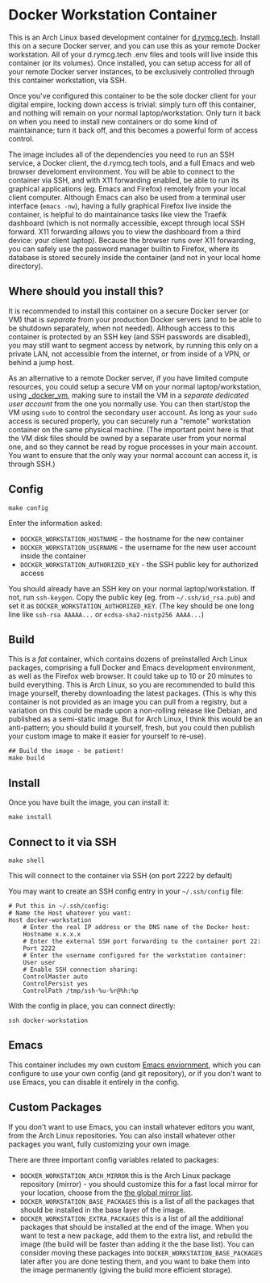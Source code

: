 # Docker Workstation Container

This is an Arch Linux based development container for
[d.rymcg.tech](d.rymcg.tech). Install this on a secure Docker server,
and you can use this as your remote Docker workstation. All of your
d.rymcg.tech .env files and tools will live inside this container (or
its volumes). Once installed, you can setup access for all of your
remote Docker server instances, to be exclusively controlled through
this container workstation, via SSH.

Once you've configured this container to be the sole docker client for
your digital empire, locking down access is trivial: simply turn off
this container, and nothing will remain on your normal
laptop/workstation. Only turn it back on when you need to install new
containers or do some kind of maintainance; turn it back off, and this
becomes a powerful form of access control.

The image includes all of the dependencies you need to run an SSH
service, a Docker client, the d.rymcg.tech tools, and a full Emacs and
web browser develoment environment. You will be able to connect to the
container via SSH, and with X11 forwarding enabled, be able to run its
graphical applications (eg. Emacs and Firefox) remotely from your
local client computer. Although Emacs can also be used from a terminal
user interface (`emacs -nw`), having a fully graphical Firefox live
inside the container, is helpful to do maintainance tasks like view
the Traefik dashboard (which is not normally accessible, except
through local SSH forward. X11 forwarding allows you to view the
dashboard from a third device: your client laptop). Because the
browser runs over X11 forwarding, you can safely use the password
manager builtin to Firefox, where its database is stored securely
inside the container (and not in your local home directory).

## Where should you install this?

It is recommended to install this container on a secure Docker server
(or VM) that is *separate* from your production Docker servers (and to
be able to be shutdown separately, when not needed). Although access
to this container is protected by an SSH key (and SSH passwords are
disabled), you may still want to segment access by network, by running
this only on a private LAN, not accessible from the internet, or from
inside of a VPN, or behind a jump host.

As an alternative to a remote Docker server, if you have limited
compute resources, you could setup a secure VM on your normal
laptop/workstation, using
[_docker_vm](https://github.com/EnigmaCurry/d.rymcg.tech/tree/master/_docker_vm#localhost-docker-on-kvm-virtual-machine),
making sure to install the VM in a *separate dedicated user account*
from the one you normally use. You can then start/stop the VM using
`sudo` to control the secondary user account. As long as your `sudo`
access is secured properly, you can securely run a "remote"
workstation container on the same physical machine. (The important
point here is that the VM disk files should be owned by a separate
user from your normal one, and so they cannot be read by rogue
processes in your main account. You want to ensure that the only way
your normal account can access it, is through SSH.)

## Config

```
make config
```

Enter the information asked:

 * `DOCKER_WORKSTATION_HOSTNAME` - the hostname for the new container
 * `DOCKER_WORKSTATION_USERNAME` - the username for the new user account inside the container
 * `DOCKER_WORKSTATION_AUTHORIZED_KEY` - the SSH public key for authorized access

You should already have an SSH key on your normal laptop/workstation.
If not, run `ssh-keygen`. Copy the public key (eg. from
`~/.ssh/id_rsa.pub`) and set it as `DOCKER_WORKSTATION_AUTHORIZED_KEY`. (The
key should be one long line like `ssh-rsa AAAAA...` or
`ecdsa-sha2-nistp256 AAAA...`)

## Build

This is a *fat* container, which contains dozens of preinstalled Arch
Linux packages, comprising a full Docker and Emacs development
environment, as well as the Firefox web browser. It could take up to
10 or 20 minutes to build everything. This is Arch Linux, so you are
recommended to build this image yourself, thereby downloading the
latest packages. (This is why this container is not provided as an
image you can pull from a registry, but a variation on this could be
made upon a non-rolling release like Debian, and published as a
semi-static image. But for Arch Linux, I think this would be an
anti-pattern; you should build it yourself, fresh, but you could then
publish your custom image to make it easier for yourself to re-use).

```
## Build the image - be patient!
make build
```

## Install

Once you have built the image, you can install it:

```
make install
```

## Connect to it via SSH

```
make shell
```

This will connect to the container via SSH (on port 2222 by default)

You may want to create an SSH config entry in your `~/.ssh/config`
file:

```
# Put this in ~/.ssh/config:
# Name the Host whatever you want:
Host docker-workstation
    # Enter the real IP address or the DNS name of the Docker host:
    Hostname x.x.x.x
    # Enter the external SSH port forwarding to the container port 22:
    Port 2222
    # Enter the username configured for the workstation container:
    User user
    # Enable SSH connection sharing:
    ControlMaster auto
    ControlPersist yes
    ControlPath /tmp/ssh-%u-%r@%h:%p
```

With the config in place, you can connect directly:

```
ssh docker-workstation
```

## Emacs

This container includes my own custom [Emacs
enviornment](https://github.com/enigmacurry/emacs#readme), which you
can configure to use your own config (and git repository), or if you
don't want to use Emacs, you can disable it entirely in the config.

## Custom Packages

If you don't want to use Emacs, you can install whatever editors you
want, from the Arch Linux repositories. You can also install whatever
other packages you want, fully customizing your own image.

There are three important config variables related to packages:

 * `DOCKER_WORKSTATION_ARCH_MIRROR` this is the Arch Linux package
   repository (mirror) - you should customize this for a fast local
   mirror for your location, choose from the [the global mirror
   list](https://archlinux.org/mirrorlist/all/).
 * `DOCKER_WORKSTATION_BASE_PACKAGES` this is a list of all the
   packages that should be installed in the base layer of the image.
 * `DOCKER_WORKSTATION_EXTRA_PACKAGES` this is a list of all the
   additional packages that should be installed at the end of the
   image. When you want to test a new package, add them to the extra
   list, and rebuild the image (the build will be faster than adding
   it the the base list). You can consider moving these packages into
   `DOCKER_WORKSTATION_BASE_PACKAGES` later after you are done testing
   them, and you want to bake them into the image permanently (giving
   the build more efficient storage).
